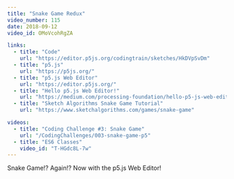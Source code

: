 ```yaml
---
title: "Snake Game Redux"
video_number: 115
date: 2018-09-12
video_id: OMoVcohRgZA

links:
  - title: "Code"
    url: "https://editor.p5js.org/codingtrain/sketches/HkDVpSvDm"
  - title: "p5.js"
    url: "https://p5js.org/"
  - title: "p5.js Web Editor"
    url: "https://editor.p5js.org/"
  - title: "Hello p5.js Web Editor!"
    url: "https://medium.com/processing-foundation/hello-p5-js-web-editor-b90b902b74cf"
  - title: "Sketch Algorithms Snake Game Tutorial"
    url: "https://www.sketchalgorithms.com/games/snake-game"

videos:
  - title: "Coding Challenge #3: Snake Game"
    url: "/CodingChallenges/003-snake-game-p5"
  - title: "ES6 Classes"
    video_id: "T-HGdc8L-7w"
---
```


Snake Game!? Again!? Now with the p5.js Web Editor!
